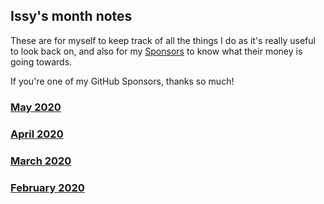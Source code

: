 ## Issy's month notes

These are for myself to keep track of all the things I do as it's
really useful to look back on, and also for my
[Sponsors](https://github.com/sponsors/issyl0) to know what their
money is going towards.

If you're one of my GitHub Sponsors, thanks so much!

### [May 2020](2020-05.md)
### [April 2020](2020-04.md)
### [March 2020](2020-03.md)
### [February 2020](2020-02.md)
